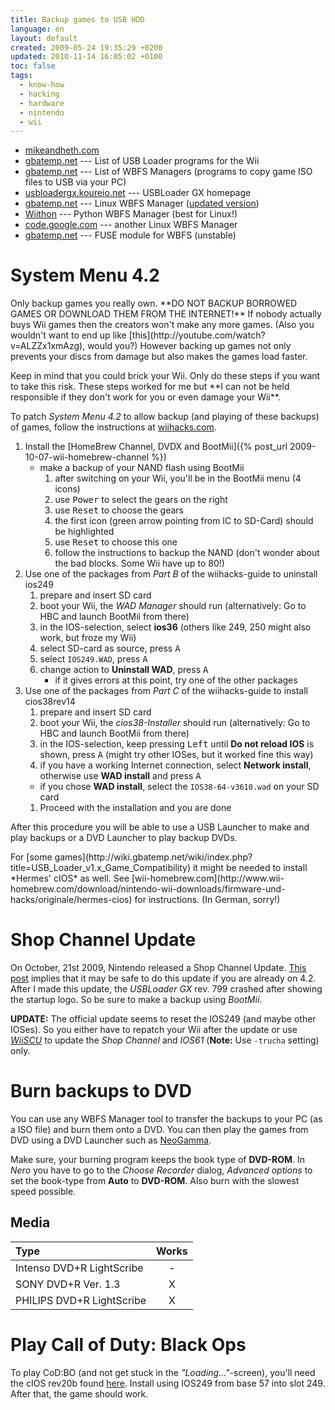 ```yaml
---
title: Backup games to USB HDD
language: en
layout: default
created: 2009-05-24 19:35:29 +0200
updated: 2010-11-14 16:05:02 +0100
toc: false
tags:
  - know-how
  - hacking
  - hardware
  - nintendo
  - wii
---
```

* [mikeandheth.com](http://www.mikeandheth.com/games/97-connect-wii-usb-hard-drive.html)
* [gbatemp.net](http://wiki.gbatemp.net/wiki/index.php?title=USB_Loader_Releases) --- List of USB Loader programs for the Wii
* [gbatemp.net](http://wiki.gbatemp.net/wiki/index.php?title=WBFS_Managers) --- List of WBFS Managers (programs to copy game ISO files to USB via your PC)
* [usbloadergx.koureio.net](http://usbloadergx.koureio.net/) --- USBLoader GX homepage
* [gbatemp.net](http://gbatemp.net/index.php?showtopic=144844) --- Linux WBFS Manager ([updated version](http://gbatemp.net/index.php?showtopic=145747&hl=cojiro))
* [Wiithon](https://launchpad.net/wiithon) --- Python WBFS Manager (best for Linux!)
* [code.google.com](http://code.google.com/p/linux-wbfs-manager/) --- another Linux WBFS Manager
* [gbatemp.net](http://gbatemp.net/index.php?showtopic=146731&hl=linux) --- FUSE module for WBFS (unstable)


System Menu 4.2
===============

<p><div class="notewarning" markdown="1">
Only backup games you really own. **DO NOT BACKUP BORROWED GAMES OR DOWNLOAD THEM FROM THE INTERNET!** If nobody
actually buys Wii games then the creators won't make any more games. (Also you wouldn't want to end up like [this](http://youtube.com/watch?v=ALZZx1xmAzg),
would you?) However backing up games not only prevents your discs from damage but also makes the games load faster.
</div></p>

<p><div class="noteimportant" markdown="1">
Keep in mind that you could brick your Wii. Only do these steps if you want to take this risk. These steps worked for
me but **I can not be held responsible if they don't work for you or even damage your Wii**.
</div></p>

To patch *System Menu 4.2* to allow backup (and playing of these backups) of games, follow the instructions at [wiihacks.com](http://www.wiihacks.com/recommended-faqs-guides-tutorials-only/24630-full-hacking-guide-4-2-system-menus-79.html).

1. Install the [HomeBrew Channel, DVDX and BootMii]({% post_url 2009-10-07-wii-homebrew-channel %})
    * make a backup of your NAND flash using BootMii
        1. after switching on your Wii, you'll be in the BootMii menu (4 icons)
        1. use <kbd>Power</kbd> to select the gears on the right
        1. use <kbd>Reset</kbd> to choose the gears
        1. the first icon (green arrow pointing from IC to SD-Card) should be highlighted
        1. use <kbd>Reset</kbd> to choose this one
        1. follow the instructions to backup the NAND (don't wonder about the bad blocks. Some Wii have up to 80!)
1. Use one of the packages from *Part B* of the wiihacks-guide to uninstall ios249
    1. prepare and insert SD card
    1. boot your Wii, the *WAD Manager* should run (alternatively: Go to HBC and launch BootMii from there)
    1. in the IOS-selection, select **ios36** (others like 249, 250 might also work, but froze my Wii)
    1. select SD-card as source, press <kbd>A</kbd>
    1. select `IOS249.WAD`, press <kbd>A</kbd>
    1. change action to **Uninstall WAD**, press <kbd>A</kbd>
        * if it gives errors at this point, try one of the other packages
1. Use one of the packages from *Part C* of the wiihacks-guide to install cios38rev14
    1. prepare and insert SD card
    1. boot your Wii, the *cios38-Installer* should run (alternatively: Go to HBC and launch BootMii from there)
    1. in the IOS-selection, keep pressing <kbd>Left</kbd> until **Do not reload IOS** is shown, press <kbd>A</kbd> (might try other IOSes, but it worked fine this way)
    1. if you have a working Internet connection, select **Network install**, otherwise use **WAD install** and press <kbd>A</kbd>
      * if you chose **WAD install**, select the `IOS38-64-v3610.wad` on your SD card
    1. Proceed with the installation and you are done

After this procedure you will be able to use a USB Launcher to make and play backups or a DVD Launcher to play backup DVDs.

<p><div class="noteclassic" markdown="1">
For [some games](http://wiki.gbatemp.net/wiki/index.php?title=USB_Loader_v1.x_Game_Compatibility) it might be needed to
install *Hermes' cIOS* as well. See [wii-homebrew.com](http://www.wii-homebrew.com/download/nintendo-wii-downloads/firmware-und-hacks/originale/hermes-cios)
for instructions. (In German, sorry!)
</div></p>


Shop Channel Update
===================

On October, 21st 2009, Nintendo released a Shop Channel Update. [This post](http://forum.wiibrew.org/read.php?21,38699)
implies that it may be safe to do this update if you are already on 4.2. After I made this update, the *USBLoader GX*
rev. 799 crashed after showing the startup logo. So be sure to make a backup using *BootMii*.

**UPDATE:** The official update seems to reset the IOS249 (and maybe other IOSes). So you either have to repatch your
Wii after the update or use *[WiiSCU](http://wiibrew.org/wiki/WiiSCU)* to update the *Shop Channel* and *IOS61*
(**Note:** Use `-trucha` setting) only.


Burn backups to DVD
===================

You can use any WBFS Manager tool to transfer the backups to your PC (as a ISO file) and burn them onto a DVD. You can
then play the games from DVD using a DVD Launcher such as [NeoGamma](http://www.gbatemp.net/index.php?showtopic=158884).

Make sure, your burning program keeps the book type of **DVD-ROM**. In *Nero* you have to go to the *Choose Recorder*
dialog, *Advanced options* to set the book-type from **Auto** to **DVD-ROM**. Also burn with the slowest speed possible.


Media
-----

| Type                      | Works |
|:--------------------------|:-----:|
| Intenso DVD+R LightScribe |   -   |
| SONY DVD+R Ver. 1.3       |   X   |
| PHILIPS DVD+R LightScribe |   X   |


Play Call of Duty: Black Ops
============================

To play CoD:BO (and not get stuck in the *"Loading…"*-screen), you'll need the cIOS rev20b found [here](http://filetrip.net/f12411-cIOS-Installer-Xr20b.html).
Install using IOS249 from base 57 into slot 249. After that, the game should work.
